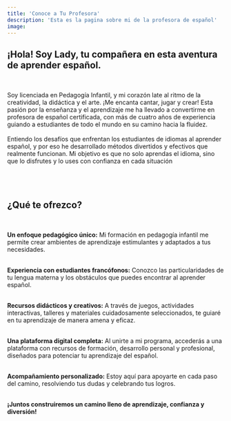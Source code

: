 ```yaml
---
title: 'Conoce a Tu Profesora'
description: 'Esta es la pagina sobre mi de la profesora de español'
image:
---
```

## ¡Hola! Soy Lady, tu compañera en esta aventura de aprender español.
<br>

Soy licenciada en Pedagogía Infantil, y mi corazón late al ritmo de la creatividad, la didáctica y el arte. ¡Me encanta cantar, jugar y crear! Esta pasión por la enseñanza y el aprendizaje me ha llevado a convertirme en profesora de español certificada, con más de cuatro años de experiencia guiando a estudiantes de todo el mundo en su camino hacia la fluidez.
<br><br>
Entiendo los desafíos que enfrentan los estudiantes de idiomas al aprender español, y por eso he desarrollado métodos divertidos y efectivos que realmente funcionan. Mi objetivo es que no solo aprendas el idioma, sino que lo disfrutes y lo uses con confianza en cada situación
<br><br><br><br>

## ¿Qué te ofrezco?
<br>

**Un enfoque pedagógico único:** Mi formación en pedagogía infantil me permite crear ambientes de aprendizaje estimulantes y adaptados a tus necesidades.<br><br>

**Experiencia con estudiantes francófonos:** Conozco las particularidades de tu lengua materna y los obstáculos que puedes encontrar al aprender español.<br><br>

**Recursos didácticos y creativos:** A través de juegos, actividades interactivas, talleres y materiales cuidadosamente seleccionados, te guiaré en tu aprendizaje de manera amena y eficaz.<br><br> 

**Una plataforma digital completa:** Al unirte a mi programa, accederás a una plataforma con recursos de formación, desarrollo personal y profesional, diseñados para potenciar tu aprendizaje del español.<br><br>

**Acompañamiento personalizado:** Estoy aquí para apoyarte en cada paso del camino, resolviendo tus dudas y celebrando tus logros.<br><br>

**¡Juntos construiremos un camino lleno de aprendizaje, confianza y diversión!**